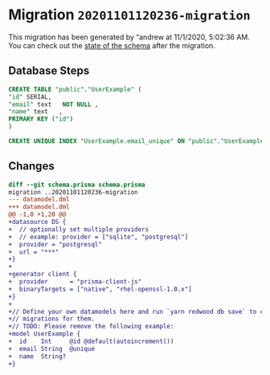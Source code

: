 # Migration `20201101120236-migration`

This migration has been generated by “andrew at 11/1/2020, 5:02:36 AM.
You can check out the [state of the schema](./schema.prisma) after the migration.

## Database Steps

```sql
CREATE TABLE "public"."UserExample" (
"id" SERIAL,
"email" text   NOT NULL ,
"name" text   ,
PRIMARY KEY ("id")
)

CREATE UNIQUE INDEX "UserExample.email_unique" ON "public"."UserExample"("email")
```

## Changes

```diff
diff --git schema.prisma schema.prisma
migration ..20201101120236-migration
--- datamodel.dml
+++ datamodel.dml
@@ -1,0 +1,20 @@
+datasource DS {
+  // optionally set multiple providers
+  // example: provider = ["sqlite", "postgresql"]
+  provider = "postgresql"
+  url = "***"
+}
+
+generator client {
+  provider      = "prisma-client-js"
+  binaryTargets = ["native", "rhel-openssl-1.0.x"]
+}
+
+// Define your own datamodels here and run `yarn redwood db save` to create
+// migrations for them.
+// TODO: Please remove the following example:
+model UserExample {
+  id    Int     @id @default(autoincrement())
+  email String  @unique
+  name  String?
+}
```


